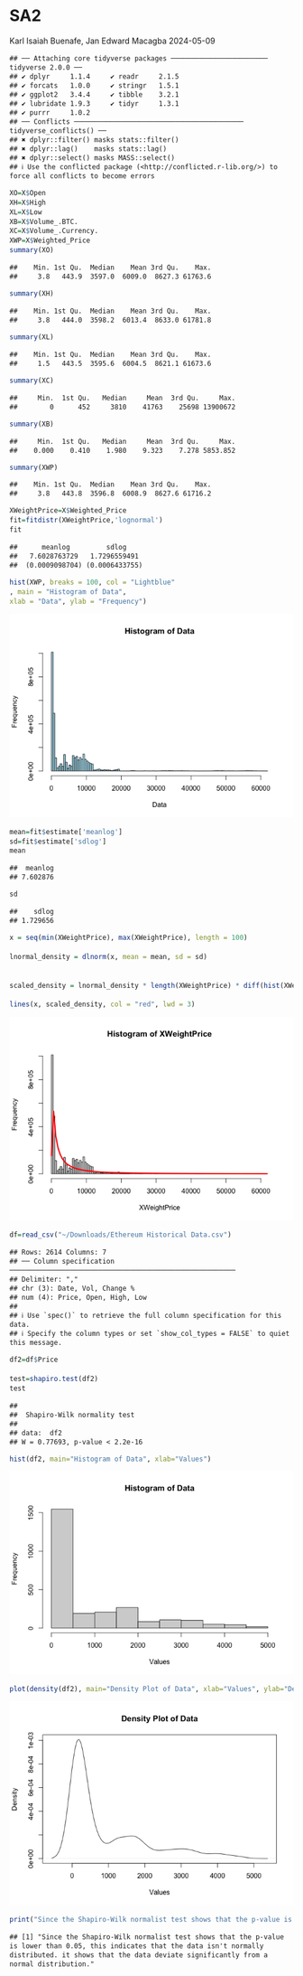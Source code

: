  SA2
================
Karl Isaiah Buenafe, Jan Edward Macagba
2024-05-09

    ## ── Attaching core tidyverse packages ──────────────────────── tidyverse 2.0.0 ──
    ## ✔ dplyr     1.1.4     ✔ readr     2.1.5
    ## ✔ forcats   1.0.0     ✔ stringr   1.5.1
    ## ✔ ggplot2   3.4.4     ✔ tibble    3.2.1
    ## ✔ lubridate 1.9.3     ✔ tidyr     1.3.1
    ## ✔ purrr     1.0.2     
    ## ── Conflicts ────────────────────────────────────────── tidyverse_conflicts() ──
    ## ✖ dplyr::filter() masks stats::filter()
    ## ✖ dplyr::lag()    masks stats::lag()
    ## ✖ dplyr::select() masks MASS::select()
    ## ℹ Use the conflicted package (<http://conflicted.r-lib.org/>) to force all conflicts to become errors

``` r
XO=X$Open
XH=X$High
XL=X$Low
XB=X$Volume_.BTC.
XC=X$Volume_.Currency.
XWP=X$Weighted_Price
summary(XO)
```

    ##    Min. 1st Qu.  Median    Mean 3rd Qu.    Max. 
    ##     3.8   443.9  3597.0  6009.0  8627.3 61763.6

``` r
summary(XH)
```

    ##    Min. 1st Qu.  Median    Mean 3rd Qu.    Max. 
    ##     3.8   444.0  3598.2  6013.4  8633.0 61781.8

``` r
summary(XL)
```

    ##    Min. 1st Qu.  Median    Mean 3rd Qu.    Max. 
    ##     1.5   443.5  3595.6  6004.5  8621.1 61673.6

``` r
summary(XC)
```

    ##     Min.  1st Qu.   Median     Mean  3rd Qu.     Max. 
    ##        0      452     3810    41763    25698 13900672

``` r
summary(XB)
```

    ##     Min.  1st Qu.   Median     Mean  3rd Qu.     Max. 
    ##    0.000    0.410    1.980    9.323    7.278 5853.852

``` r
summary(XWP)
```

    ##    Min. 1st Qu.  Median    Mean 3rd Qu.    Max. 
    ##     3.8   443.8  3596.8  6008.9  8627.6 61716.2

``` r
XWeightPrice=X$Weighted_Price
fit=fitdistr(XWeightPrice,'lognormal')
fit
```

    ##      meanlog         sdlog    
    ##   7.6028763729   1.7296559491 
    ##  (0.0009098704) (0.0006433755)

``` r
hist(XWP, breaks = 100, col = "Lightblue"
, main = "Histogram of Data",
xlab = "Data", ylab = "Frequency")
```

![](SA2_files/figure-gfm/lognormal-1.png)<!-- -->

``` r
mean=fit$estimate['meanlog']
sd=fit$estimate['sdlog']
mean
```

    ##  meanlog 
    ## 7.602876

``` r
sd
```

    ##    sdlog 
    ## 1.729656

``` r
x = seq(min(XWeightPrice), max(XWeightPrice), length = 100)

lnormal_density = dlnorm(x, mean = mean, sd = sd)


scaled_density = lnormal_density * length(XWeightPrice) * diff(hist(XWeightPrice,breaks=100)$breaks [1:2])

lines(x, scaled_density, col = "red", lwd = 3)
```

![](SA2_files/figure-gfm/plot-1.png)<!-- -->

``` r
df=read_csv("~/Downloads/Ethereum Historical Data.csv")
```

    ## Rows: 2614 Columns: 7
    ## ── Column specification ────────────────────────────────────────────────────────
    ## Delimiter: ","
    ## chr (3): Date, Vol, Change %
    ## num (4): Price, Open, High, Low
    ## 
    ## ℹ Use `spec()` to retrieve the full column specification for this data.
    ## ℹ Specify the column types or set `show_col_types = FALSE` to quiet this message.

``` r
df2=df$Price

test=shapiro.test(df2)
test
```

    ## 
    ##  Shapiro-Wilk normality test
    ## 
    ## data:  df2
    ## W = 0.77693, p-value < 2.2e-16

``` r
hist(df2, main="Histogram of Data", xlab="Values")
```

![](SA2_files/figure-gfm/plot2-1.png)<!-- -->

``` r
plot(density(df2), main="Density Plot of Data", xlab="Values", ylab="Density")
```

![](SA2_files/figure-gfm/plot2-2.png)<!-- -->

``` r
print("Since the Shapiro-Wilk normalist test shows that the p-value is lower than 0.05, this indicates that the data isn't normally distributed. it shows that the data deviate significantly from a normal distribution.")
```

    ## [1] "Since the Shapiro-Wilk normalist test shows that the p-value is lower than 0.05, this indicates that the data isn't normally distributed. it shows that the data deviate significantly from a normal distribution."
